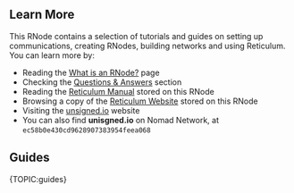 [title]: <> (Learn More)
## Learn More
This RNode contains a selection of tutorials and guides on setting up communications, creating RNodes, building networks and using Reticulum. You can learn more by:

- Reading the [What is an RNode?](rnode.html) page
- Checking the [Questions & Answers](qa.html) section
- Reading the [Reticulum Manual](m/index.html) stored on this RNode
- Browsing a copy of the [Reticulum Website]({ASSET_PATH}r/index.html) stored on this RNode
- Visiting the [unsigned.io](https://unsigned.io/) website
- You can also find **unisgned.io** on Nomad Network, at `ec58b0e430cd9628907383954feea068`

## Guides

{TOPIC:guides}
